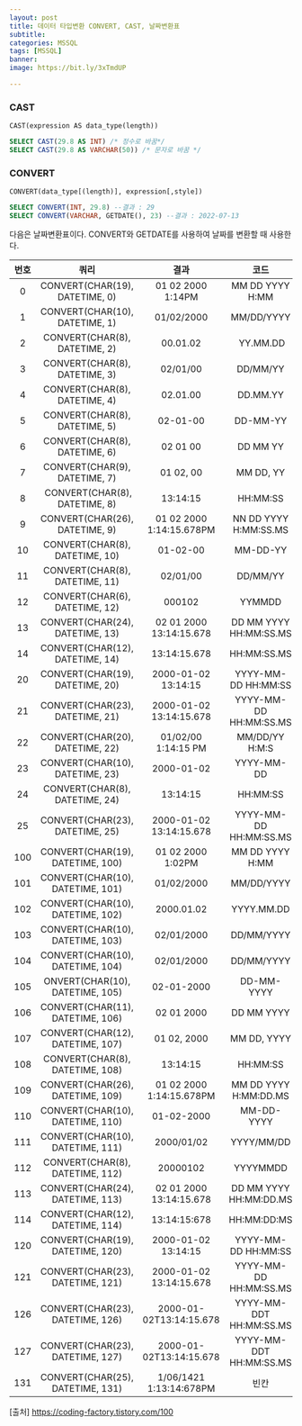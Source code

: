 ```yaml
---
layout: post
title: 데이터 타입변환 CONVERT, CAST, 날짜변환표
subtitle: 
categories: MSSQL
tags: [MSSQL]
banner:
image: https://bit.ly/3xTmdUP

---
```

### CAST
~~~
CAST(expression AS data_type(length))
~~~
~~~sql
SELECT CAST(29.8 AS INT) /* 정수로 바꿈*/
SELECT CAST(29.8 AS VARCHAR(50)) /* 문자로 바꿈 */
~~~

### CONVERT
~~~
CONVERT(data_type[(length)], expression[,style])
~~~
~~~sql
SELECT CONVERT(INT, 29.8) --결과 : 29
SELECT CONVERT(VARCHAR, GETDATE(), 23) --결과 : 2022-07-13
~~~

다음은 날짜변환표이다. CONVERT와 GETDATE를 사용하여 날짜를 변환할 때 사용한다.

| 번호 | 쿼리 | 결과 | 코드 |
|:---:|:---:|:---:|:---:|
| 0 | CONVERT(CHAR(19), DATETIME, 0) | 01 02 2000 1:14PM | MM DD YYYY H:MM |
| 1 | CONVERT(CHAR(10), DATETIME, 1) | 01/02/2000 | MM/DD/YYYY |
| 2 | CONVERT(CHAR(8), DATETIME, 2) | 00.01.02 | YY.MM.DD |
| 3 | CONVERT(CHAR(8), DATETIME, 3) | 02/01/00 | DD/MM/YY |
| 4 | CONVERT(CHAR(8), DATETIME, 4) | 02.01.00 | DD.MM.YY |
| 5 | CONVERT(CHAR(8), DATETIME, 5) | 02-01-00 | DD-MM-YY |
| 6 | CONVERT(CHAR(8), DATETIME, 6) | 02 01 00 | DD MM YY |
| 7 | CONVERT(CHAR(9), DATETIME, 7) | 01 02, 00| MM DD, YY |
| 8 | CONVERT(CHAR(8), DATETIME, 8) | 13:14:15| HH:MM:SS |
| 9 | CONVERT(CHAR(26), DATETIME, 9) | 01 02 2000 1:14:15.678PM | NN DD YYYY H:MM:SS.MS |
| 10 | CONVERT(CHAR(8), DATETIME, 10) | 01-02-00 | MM-DD-YY |
| 11 | CONVERT(CHAR(8), DATETIME, 11) | 02/01/00 | DD/MM/YY |
| 12 | CONVERT(CHAR(6), DATETIME, 12) | 000102 | YYMMDD |
| 13 | CONVERT(CHAR(24), DATETIME, 13) | 02 01 2000 13:14:15.678 | DD MM YYYY HH:MM:SS.MS |
| 14 | CONVERT(CHAR(12), DATETIME, 14) | 13:14:15.678 | HH:MM:SS.MS |
| 20 | CONVERT(CHAR(19), DATETIME, 20) | 2000-01-02 13:14:15 | YYYY-MM-DD HH:MM:SS |
| 21 | CONVERT(CHAR(23), DATETIME, 21) | 2000-01-02 13:14:15.678 | YYYY-MM-DD HH:MM:SS.MS |
| 22 | CONVERT(CHAR(20), DATETIME, 22) | 01/02/00 1:14:15 PM | MM/DD/YY H:M:S |
| 23 | CONVERT(CHAR(10), DATETIME, 23) | 2000-01-02 | YYYY-MM-DD |
| 24 | CONVERT(CHAR(8), DATETIME, 24) | 13:14:15 | HH:MM:SS |
| 25 | CONVERT(CHAR(23), DATETIME, 25) | 2000-01-02 13:14:15.678 | YYYY-MM-DD HH:MM:SS.MS |
| 100 | CONVERT(CHAR(19), DATETIME, 100) | 01 02 2000 1:02PM | MM DD YYYY H:MM |
| 101 | CONVERT(CHAR(10), DATETIME, 101) | 01/02/2000 | MM/DD/YYYY |
| 102 | CONVERT(CHAR(10), DATETIME, 102) | 2000.01.02 | YYYY.MM.DD |
| 103 | CONVERT(CHAR(10), DATETIME, 103) | 02/01/2000 | DD/MM/YYYY |
| 104 | CONVERT(CHAR(10), DATETIME, 104) | 02/01/2000 | DD/MM/YYYY |
| 105 | ONVERT(CHAR(10), DATETIME, 105) | 02-01-2000 | DD-MM-YYYY |
| 106 | CONVERT(CHAR(11), DATETIME, 106) | 02 01 2000 | DD MM YYYY |
| 107 | CONVERT(CHAR(12), DATETIME, 107) | 01 02, 2000 | MM DD, YYYY |
| 108 | CONVERT(CHAR(8), DATETIME, 108) | 13:14:15 | HH:MM:SS |
|109| CONVERT(CHAR(26), DATETIME, 109)| 01 02 2000 1:14:15.678PM| MM DD YYYY H:MM:DD.MS|
|110| CONVERT(CHAR(10), DATETIME, 110)| 01-02-2000| MM-DD-YYYY|
|111| CONVERT(CHAR(10), DATETIME, 111)| 2000/01/02| YYYY/MM/DD|
|112| CONVERT(CHAR(8), DATETIME, 112)| 20000102| YYYYMMDD|
|113| CONVERT(CHAR(24), DATETIME, 113)| 02 01 2000 13:14:15.678| DD MM YYYY HH:MM:DD.MS|
|114| CONVERT(CHAR(12), DATETIME, 114)| 13:14:15:678| HH:MM:DD:MS|
|120| CONVERT(CHAR(19), DATETIME, 120)| 2000-01-02 13:14:15| YYYY-MM-DD HH:MM:SS|
|121| CONVERT(CHAR(23), DATETIME, 121)| 2000-01-02 13:14:15.678|YYYY-MM-DD HH:MM:SS.MS|
|126| CONVERT(CHAR(23), DATETIME, 126)| 2000-01-02T13:14:15.678| YYYY-MM-DDT HH:MM:SS.MS|
|127| CONVERT(CHAR(23), DATETIME, 127)| 2000-01-02T13:14:15.678| YYYY-MM-DDT HH:MM:SS.MS|
|131| CONVERT(CHAR(25), DATETIME, 131)| 1/06/1421 1:13:14:678PM|빈칸|







[출처] https://coding-factory.tistory.com/100


